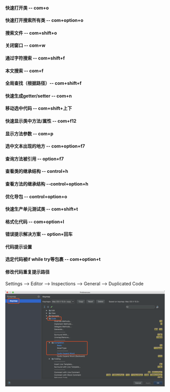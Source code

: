 #### 快速打开类 -- com+o
#### 快速打开搜索所有类 -- com+option+o
#### 搜索文件 -- com+shift+o
#### 关闭窗口 -- com+w
#### 通过字符搜索 -- com+shift+f
#### 本文搜索 -- com+f
#### 全局查找（根据路径）-- com+shift+f
#### 快速生成getter/setter -- com+n
#### 移动选中代码 -- com+shift+上下
#### 快速显示类中方法/属性 -- com+f12
#### 显示方法参数 -- com+p
#### 选中文本出现的地方 -- com+option+f7
#### 查询方法被引用 -- option+f7
#### 查看类的继承结构 -- control+h
#### 查看方法的继承结构 --control+option+h
#### 优化导包 -- control+option+o
#### 快速生产单元测试类 -- com+shift+t
#### 格式化代码 -- com+option+l
#### 错误提示解决方案 -- option+回车
#### 代码提示设置
#### 选定代码被if while try等包裹 -- com+option+t
#### 修改代码重复提示路径

Settings —> Editor —> Inspections —> General —> Duplicated Code

![代码提示设置路径](pics/getImage-18.png)
